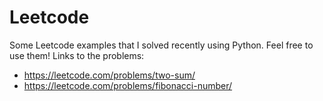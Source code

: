 # Leetcode
Some Leetcode examples that I solved recently using Python. Feel free to use them! 
Links to the problems:
* https://leetcode.com/problems/two-sum/  
* https://leetcode.com/problems/fibonacci-number/  
